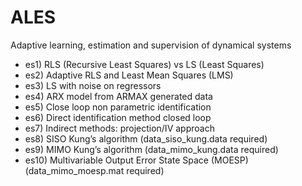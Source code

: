 # ALES
   Adaptive learning, estimation and supervision of dynamical systems
   - es1) RLS (Recursive Least Squares) vs LS (Least Squares)
   - es2) Adaptive RLS and Least Mean Squares (LMS)
   - es3) LS with noise on regressors
   - es4) ARX model from ARMAX generated data
   - es5) Close loop non parametric identification
   - es6) Direct identification method closed loop
   - es7) Indirect methods: projection/IV approach
   - es8) SISO Kung’s algorithm (data_siso_kung.data required)
   - es9) MIMO Kung’s algorithm (data_mimo_kung.data required)
   - es10) Multivariable Output Error State Space (MOESP) (data_mimo_moesp.mat required)
